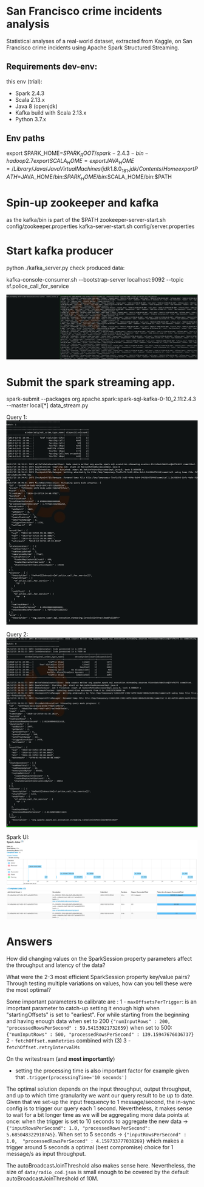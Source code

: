 # San Francisco crime incidents analysis

Statistical analyses of a real-world dataset, extracted from Kaggle, on San Francisco crime incidents using Apache Spark Structured Streaming.

## Requirements dev-env:

this env (trial):
* Spark 2.4.3
* Scala 2.13.x
* Java 8 (openjdk)
* Kafka build with Scala 2.13.x
* Python 3.7.x

## Env paths
export SPARK_HOME=$SPARK_ROOT/spark-2.4.3-bin-hadoop2.7
export SCALA_HOME=
export JAVA_HOME=/Library/Java/JavaVirtualMachines/jdk1.8.0_181.jdk/Contents/Home
export PATH=$JAVA_HOME/bin:$SPARK_HOME/bin:$SCALA_HOME/bin:$PATH

# Spin-up zookeeper and kafka

as the kafka/bin is part of the $PATH
zookeeper-server-start.sh config/zookeeper.properties
kafka-server-start.sh config/server.properties

# Start kafka producer
python ./kafka_server.py
check produced data:

kafka-console-consumer.sh --bootstrap-server localhost:9092 --topic sf.police_call_for_service


![kafka-console-consumer](images/kafka_console_consumer.png)

# Submit the spark streaming app.

spark-submit --packages org.apache.spark:spark-sql-kafka-0-10_2.11:2.4.3 --master local[*] data_stream.py

Query 1:
![query-1](images/query_1.png)

Query 2:
![query-2](images/query_2.png)


Spark UI:
![spark-ui](images/spark_ui.png)


# Answers

How did changing values on the SparkSession property parameters affect the throughput and latency of the data?

What were the 2-3 most efficient SparkSession property key/value pairs? Through testing multiple variations on values, how can you tell these were the most optimal?


Some important parameters to calibrate are :
1 - `maxOffsetsPerTrigger`: is an imoprtant parameter to catch-up setting it enough high when "startingOffsets" is set to "earliest". For while starting from the beginning and having enough data when set to 200  `{"numInputRows" : 200,  "processedRowsPerSecond" : 59.54153021732659}` when set to  500:  `{"numInputRows" : 500, "processedRowsPerSecond" : 139.15947676036737}`
2 - `fetchOffset.numRetries` combined with (3)
3 - `fetchOffset.retryIntervalMs`

On the writestream (and **most importantly**)
* setting the processing time is also important factor for example given that `.trigger(processingTime='10 seconds')`

The optimal solution depends on the input throughput, output throughput, and up to which time granularity we want our query result to be up to date. Given that we set-up the input frequency to 1 message/second, the in-sync config is to trigger our query each 1 second. Nevertheless, it makes sense to wait for a bit longer time as we will be aggregating more data points at once: when the trigger is set to 10 seconds to aggregate the new data -> `{"inputRowsPerSecond": 1.0, "processedRowsPerSecond": 5.685048322910745}`. When set to 5 seconds  -> `{"inputRowsPerSecond" : 1.0,  "processedRowsPerSecond" : 4.159733777038269}` which makes a trigger around 5 seconds a optimal (best compromise) choice for 1 message/s as input throughput.

The autoBroadcastJoinThreshold also makes sense here. Nevertheless, the size of `data/radio_cod.json` is small enough to be covered by the default autoBroadcastJoinThreshold of 10M.

